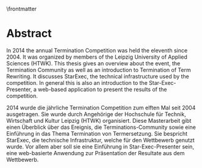 \frontmatter

# Abstract

In 2014 the annual Termination Competition was held the eleventh since 2004. It was  organized by members of the Leipzig University of Applied Sciences (HTWK). This thesis gives an overview about the event, the Termination Community as well as an introduction to Termination of Term Rewriting. It discusses StarExec, the technical infrastructure used by the competition. In general this is also an introduction to the Star-Exec-Presenter, a web-based application to present the results of the competition.

2014 wurde die jährliche Termination Competition zum elften Mal seit 2004 ausgetragen. Sie wurde durch Angehörige der Hochschule für Technik, Wirtschaft und Kultur Leipzig (HTWK) organisiert. Diese Masterarbeit gibt einen Überblick über das Ereignis, die Terminations-Community sowie eine Einführung in das Thema Termination von Termersetzung. Sie bespricht StarExec, die technische Infrastruktur, welche für den Wettbewerb genutzt wurde. Vor allem aber soll sie eine Einführung in Star-Exec-Presenter sein, eine web-basierte Anwendung zur Präsentation der Resultate aus dem Wettbewerb.
